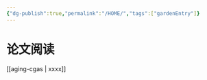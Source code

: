 ```yaml
---
{"dg-publish":true,"permalink":"/HOME/","tags":["gardenEntry"]}
---
```


# 论文阅读

[[aging-cgas \| xxxx]]